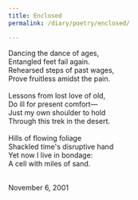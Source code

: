 ```yaml
---
title: Enclosed
permalink: /diary/poetry/enclosed/

---
```

<div class="poetry">

Dancing the dance of ages,<br/>
Entangled feet fail again.<br/>
Rehearsed steps of past wages,<br/>
Prove fruitless amidst the pain.<br/>
<br/>
Lessons from lost love of old,<br/>
Do ill for present comfort—<br/>
Just my own shoulder to hold<br/>
Through this trek in the desert.<br/>
<br/>
Hills of flowing foliage<br/>
Shackled time's disruptive hand<br/>
Yet now I live in bondage:<br/>
A cell with miles of sand.<br/>
<br/>

<div class="poetry_date">November 6, 2001</div>



</div>
